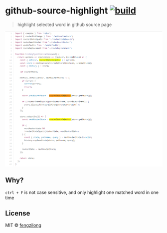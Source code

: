 # github-source-highlight [![build][build-image]][build-url]

> highlight selected word in github source page

![screenshot](media/screenshot.png)

## Why?

`ctrl + F` is not case sensitive, and only highlight one matched word in one time

## License

MIT &copy; [fengzilong](https://github.com/fengzilong)

[build-image]: https://img.shields.io/circleci/project/fengzilong/github-source-highlight/master.svg?style=flat-square
[build-url]: https://circleci.com/gh/fengzilong/github-source-highlight
